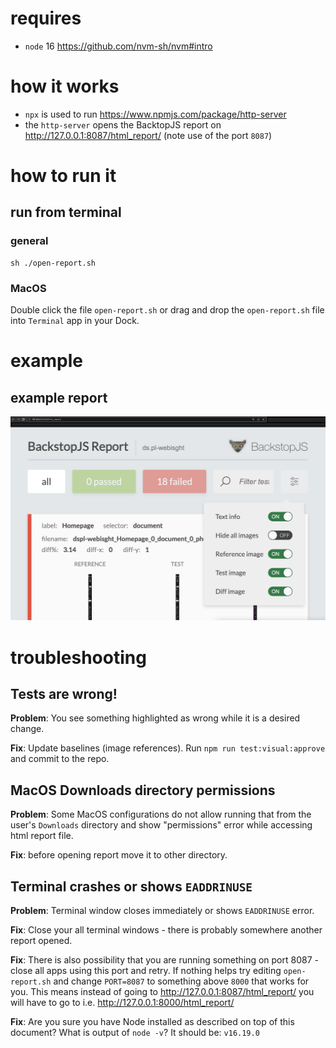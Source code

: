 # requires
- `node` 16 https://github.com/nvm-sh/nvm#intro

# how it works
- `npx` is used to run https://www.npmjs.com/package/http-server
- the `http-server` opens the BacktopJS report on http://127.0.0.1:8087/html_report/ (note use of the port `8087`)

# how to run it
## run from terminal
### general
```
sh ./open-report.sh
```

### MacOS
Double click the file `open-report.sh` or drag and drop the `open-report.sh` file into `Terminal` app in your Dock.

# example
## example report
![report](./readme/report.png)

# troubleshooting
## Tests are wrong!
**Problem**: You see something highlighted as wrong while it is a desired change.

**Fix**: Update baselines (image references). 
Run `npm run test:visual:approve` and commit to the repo.

## MacOS Downloads directory permissions
**Problem**: Some MacOS configurations do not allow running that from the user's `Downloads` directory and show "permissions" error while accessing html report file.

**Fix**: before opening report move it to other directory.

## Terminal crashes or shows `EADDRINUSE`
**Problem**: Terminal window closes immediately or shows `EADDRINUSE` error.

**Fix**: Close your all terminal windows - there is probably somewhere another report opened.

**Fix**: There is also possibility that you are running something on port 8087 - close all apps using this port and retry.
If nothing helps try editing `open-report.sh` and change `PORT=8087` to something above `8000` that works for you.
This means instead of going to http://127.0.0.1:8087/html_report/ you will have to go to i.e. http://127.0.0.1:8000/html_report/

**Fix**: Are you sure you have Node installed as described on top of this document? What is output of `node -v`? It should be: `v16.19.0`
